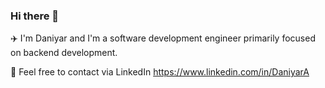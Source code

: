 ### Hi there 👋
✈️ I'm Daniyar and I'm a software development engineer primarily focused on backend development.

💬 Feel free to contact via LinkedIn https://www.linkedin.com/in/DaniyarA
